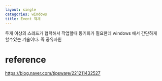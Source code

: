 ```yaml
---
layout: single
categories: windows
title: Event 객체 
---
```

두개 이상의 스레드가 협력해서 작업할때 동기화가 필요한데 windows 에서 간단하게 할수있는 기술이다. 즉 공유자원

# reference 
https://blog.naver.com/tipsware/221211432527